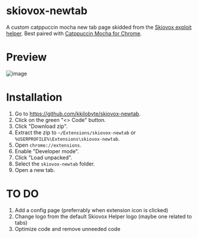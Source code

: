# skiovox-newtab
A custom catppuccin mocha new tab page skidded from the [Skiovox exploit helper](https://github.com/bypassiwastaken/skiovox-helper).
Best paired with [Catppuccin Mocha for Chrome](https://github.com/catppuccin/chrome).

# Preview
![image](https://github.com/user-attachments/assets/90ab8c72-ee13-430c-91f0-40583f9dbb72)

# Installation
1. Go to https://github.com/kkilobyte/skiovox-newtab.
2. Click on the green "<> Code" button.
3. Click "Download zip".
4. Extract the zip to `~/Extensions/skiovox-newtab` or `%USERPROFILE%\Extensions\skiovox-newtab`.
5. Open `chrome://extensions`.
6. Enable "Developer mode".
7. Click "Load unpacked".
8. Select the `skiovox-newtab` folder.
9. Open a new tab.

# TO DO
1. Add a config page (preferrably when extension icon is clicked)
2. Change logo from the default Skiovox Helper logo (maybe one related to tabs)
3. Optimize code and remove unneeded code
